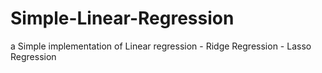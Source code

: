# Simple-Linear-Regression
a Simple implementation of Linear regression - Ridge Regression - Lasso Regression 
